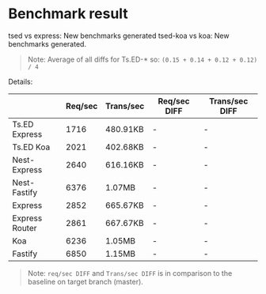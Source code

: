 # Benchmark result

tsed vs express: New benchmarks generated
tsed-koa vs koa: New benchmarks generated.

> Note: 
> Average of all diffs for Ts.ED-* so: `(0.15 + 0.14 + 0.12 + 0.12) / 4`

Details:

|                | Req/sec | Trans/sec | Req/sec DIFF | Trans/sec DIFF |
| -------------- | ------- | --------- | ------------ | -------------- |
| Ts.ED Express  | 1716    | 480.91KB  | -            | -              |
| Ts.ED Koa      | 2021    | 402.68KB  | -            | -              |
| Nest-Express   | 2640    | 616.16KB  | -            | -              |
| Nest-Fastify   | 6376    | 1.07MB    | -            | -              |
| Express        | 2852    | 665.67KB  | -            | -              |
| Express Router | 2861    | 667.67KB  | -            | -              |
| Koa            | 6236    | 1.05MB    | -            | -              |
| Fastify        | 6850    | 1.15MB    | -            | -              |

> Note:
> `req/sec DIFF` and `Trans/sec DIFF` is in comparison to the baseline on target branch (master).